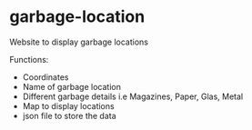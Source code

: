# garbage-location
Website to display garbage locations

Functions:
- Coordinates
- Name of garbage location
- Different garbage details i.e Magazines, Paper, Glas, Metal
- Map to display locations
- json file to store the data
